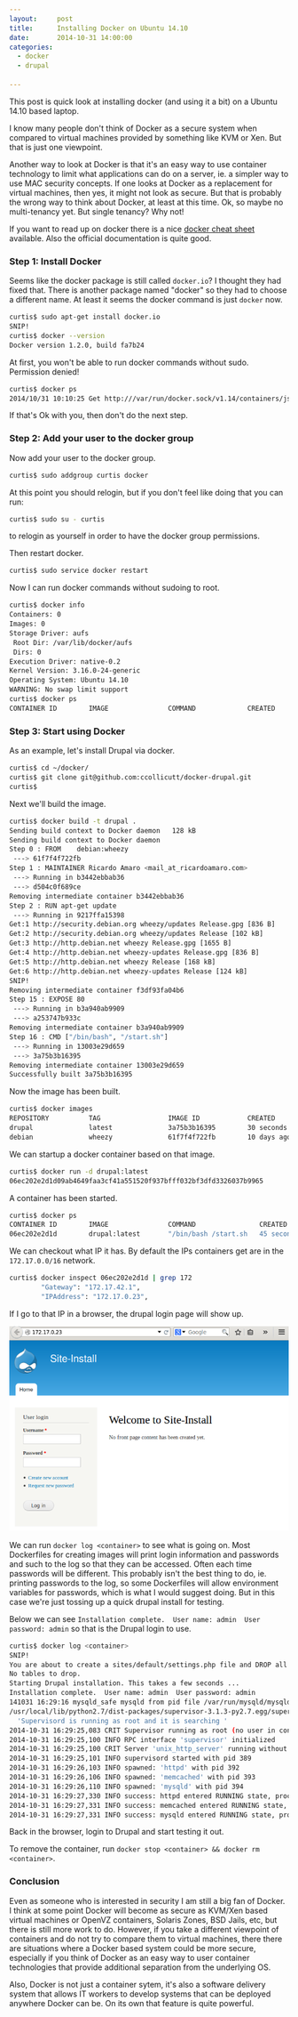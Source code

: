 ```yaml
---
layout:     post
title:      Installing Docker on Ubuntu 14.10
date:       2014-10-31 14:00:00
categories:
  - docker
  - drupal

---
```


This post is quick look at installing docker (and using it a bit) on a Ubuntu 14.10 based laptop.

I know many people don't think of Docker as a secure system when compared to virtual machines provided by something like KVM or Xen. But that is just one viewpoint.

Another way to look at Docker is that it's an easy way to use container technology to limit what applications can do on a server, ie. a simpler way to use MAC security concepts. If one looks at Docker as a replacement for virtual machines, then yes, it might not look as secure. But that is probably the wrong way to think about Docker, at least at this time. Ok, so maybe no multi-tenancy yet. But single tenancy? Why not!

<!-- more -->

If you want to read up on docker there is a nice [docker cheat sheet](https://github.com/wsargent/docker-cheat-sheet) available. Also the official documentation is quite good.

### Step 1: Install Docker

Seems like the docker package is still called ```docker.io```? I thought they had fixed that. There is another package named "docker" so they had to choose a different name. At least it seems the docker command is just ```docker``` now.

```bash
curtis$ sudo apt-get install docker.io
SNIP!
curtis$ docker --version
Docker version 1.2.0, build fa7b24
```

At first, you won't be able to run docker commands without sudo. Permission denied!

```bash
curtis$ docker ps
2014/10/31 10:10:25 Get http:///var/run/docker.sock/v1.14/containers/json: dial unix /var/run/docker.sock: permission denied
```

If that's Ok with you, then don't do the next step.

### Step 2: Add your user to the docker group

Now add your user to the docker group.

```bash
curtis$ sudo addgroup curtis docker
```

At this point you should relogin, but if you don't feel like doing that you can run:

```bash
curtis$ sudo su - curtis
```

to relogin as yourself in order to have the docker group permissions.

Then restart docker.

```bash
curtis$ sudo service docker restart
```

Now I can run docker commands without sudoing to root.

```bash
curtis$ docker info
Containers: 0
Images: 0
Storage Driver: aufs
 Root Dir: /var/lib/docker/aufs
 Dirs: 0
Execution Driver: native-0.2
Kernel Version: 3.16.0-24-generic
Operating System: Ubuntu 14.10
WARNING: No swap limit support
curtis$ docker ps
CONTAINER ID        IMAGE               COMMAND             CREATED             STATUS              PORTS               NAMES
```

### Step 3: Start using Docker

As an example, let's install Drupal via docker.

```bash
curtis$ cd ~/docker/
curtis$ git clone git@github.com:ccollicutt/docker-drupal.git
curtis$
```

Next we'll build the image.

```bash
curtis$ docker build -t drupal .
Sending build context to Docker daemon   128 kB
Sending build context to Docker daemon
Step 0 : FROM    debian:wheezy
 ---> 61f7f4f722fb
Step 1 : MAINTAINER Ricardo Amaro <mail_at_ricardoamaro.com>
 ---> Running in b3442ebbab36
 ---> d504c0f689ce
Removing intermediate container b3442ebbab36
Step 2 : RUN apt-get update
 ---> Running in 9217ffa15398
Get:1 http://security.debian.org wheezy/updates Release.gpg [836 B]
Get:2 http://security.debian.org wheezy/updates Release [102 kB]
Get:3 http://http.debian.net wheezy Release.gpg [1655 B]
Get:4 http://http.debian.net wheezy-updates Release.gpg [836 B]
Get:5 http://http.debian.net wheezy Release [168 kB]
Get:6 http://http.debian.net wheezy-updates Release [124 kB]
SNIP!
Removing intermediate container f3df93fa04b6
Step 15 : EXPOSE 80
 ---> Running in b3a940ab9909
 ---> a253747b933c
Removing intermediate container b3a940ab9909
Step 16 : CMD ["/bin/bash", "/start.sh"]
 ---> Running in 13003e29d659
 ---> 3a75b3b16395
Removing intermediate container 13003e29d659
Successfully built 3a75b3b16395
```

Now the image has been built.

```bash
curtis$ docker images
REPOSITORY          TAG                 IMAGE ID            CREATED             VIRTUAL SIZE
drupal              latest              3a75b3b16395        30 seconds ago      416.5 MB
debian              wheezy              61f7f4f722fb        10 days ago         85.1 MB
```

We can startup a docker container based on that image.

```bash
curtis$ docker run -d drupal:latest
06ec202e2d1d09ab4649faa3cf41a551520f937bfff032bf3dfd3326037b9965
```

A container has been started.

```bash
curtis$ docker ps
CONTAINER ID        IMAGE               COMMAND                CREATED             STATUS              PORTS               NAMES
06ec202e2d1d        drupal:latest       "/bin/bash /start.sh   45 seconds ago      Up 45 seconds       80/tcp              evil_ptolemy  
```

We can checkout what IP it has. By default the IPs containers get are in the ```172.17.0.0/16``` network.

```bash
curtis$ docker inspect 06ec202e2d1d | grep 172
        "Gateway": "172.17.42.1",
        "IPAddress": "172.17.0.23",
```

If I go to that IP in a browser, the drupal login page will show up.

![drupal docker](https://raw.githubusercontent.com/flatsec/flatsec.github.io/master/images/posts/docker-drupal.png)

We can run ```docker log <container>``` to see what is going on. Most Dockerfiles for creating images will print login information and passwords and such to the log so that they can be accessed. Often each time passwords will be different. This probably isn't the best thing to do, ie. printing passwords to the log, so some Dockerfiles will allow environment variables for passwords, which is what I would suggest doing. But in this case we're just tossing up a quick drupal install for testing.

Below we can see ```Installation complete.  User name: admin  User password: admin``` so that is the Drupal login to use.

```bash
curtis$ docker log <container>
SNIP!
You are about to create a sites/default/settings.php file and DROP all tables in your 'drupal' database. Do you want to continue? (y/n): y
No tables to drop.                                                          [ok]
Starting Drupal installation. This takes a few seconds ...                  [ok]
Installation complete.  User name: admin  User password: admin              [ok]
141031 16:29:16 mysqld_safe mysqld from pid file /var/run/mysqld/mysqld.pid ended
/usr/local/lib/python2.7/dist-packages/supervisor-3.1.3-py2.7.egg/supervisor/options.py:296: UserWarning: Supervisord is running as root and it is searching for its configuration file in default locations (including its current working directory); you probably want to specify a "-c" argument specifying an absolute path to a configuration file for improved security.
  'Supervisord is running as root and it is searching '
2014-10-31 16:29:25,083 CRIT Supervisor running as root (no user in config file)
2014-10-31 16:29:25,100 INFO RPC interface 'supervisor' initialized
2014-10-31 16:29:25,100 CRIT Server 'unix_http_server' running without any HTTP authentication checking
2014-10-31 16:29:25,101 INFO supervisord started with pid 389
2014-10-31 16:29:26,103 INFO spawned: 'httpd' with pid 392
2014-10-31 16:29:26,106 INFO spawned: 'memcached' with pid 393
2014-10-31 16:29:26,110 INFO spawned: 'mysqld' with pid 394
2014-10-31 16:29:27,330 INFO success: httpd entered RUNNING state, process has stayed up for > than 1 seconds (startsecs)
2014-10-31 16:29:27,331 INFO success: memcached entered RUNNING state, process has stayed up for > than 1 seconds (startsecs)
2014-10-31 16:29:27,331 INFO success: mysqld entered RUNNING state, process has stayed up for > than 1 seconds (startsecs)
```

Back in the browser, login to Drupal and start testing it out.

To remove the container, run ```docker stop <container> && docker rm <container>```.

### Conclusion

Even as someone who is interested in security I am still a big fan of Docker. I think at some point Docker will become as secure as KVM/Xen based virtual machines or OpenVZ containers, Solaris Zones, BSD Jails, etc, but there is still more work to do. However, if you take a different viewpoint of containers and do not try to compare them to virtual machines, there there are situations where a Docker based system could be more secure, especially if you think of Docker as an easy way to user container technologies that provide additional separation from the underlying OS.

Also, Docker is not just a container sytem, it's also a software delivery system that allows IT workers to develop systems that can be deployed anywhere Docker can be. On its own that feature is quite powerful.
